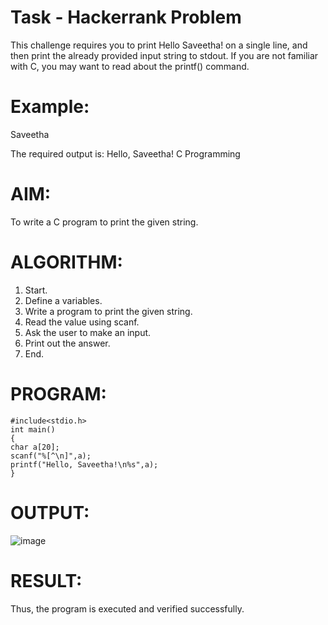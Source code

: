 
# Task - Hackerrank Problem

This challenge requires you to print Hello Saveetha! on a single line, and then print the already provided input string to stdout. If you are not familiar with C, you may want to read about the printf() command.

# Example:

Saveetha

The required output is: Hello, Saveetha! C Programming

# AIM:
To write a C program to print the given string.
# ALGORITHM:
1. Start.
2. Define a variables.
3. Write a program to print the given string.
4. Read the value using scanf.
5. Ask the user to make an input.
6. Print out the answer.
7. End.
# PROGRAM:
```
#include<stdio.h>
int main()
{
char a[20];
scanf("%[^\n]",a);
printf("Hello, Saveetha!\n%s",a);
}
```
# OUTPUT:
![image](https://github.com/user-attachments/assets/271a45d4-a6ba-43c0-a45e-b529ef0e63e0)

# RESULT:
Thus, the program is executed and verified successfully.
